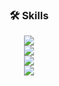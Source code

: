 
<h3 align="center">🛠 Skills</h3>
<p align="center">
  <a href="https://skillicons.dev">
    <img src="https://skillicons.dev/icons?i=java,kotlin,spring&theme=light"> </br>
    <img src="https://skillicons.dev/icons?i=js,html,css"> </br>
    <img src="https://skillicons.dev/icons?i=kafka,rabbitmq,mysql,redis&theme=light"> </br>
    <img src="https://skillicons.dev/icons?i=aws,git,githubactions,docker&theme=light"/>
  </a>
</p>

<!--
**jwodn123/jwodn123** is a ✨ _special_ ✨ repository because its `README.md` (this file) appears on your GitHub profile.

Here are some ideas to get you started:

- 🔭 I’m currently working on ...
- 🌱 I’m currently learning ...
- 👯 I’m looking to collaborate on ...
- 🤔 I’m looking for help with ...
- 💬 Ask me about ...
- 📫 How to reach me: ...
- 😄 Pronouns: ...
- ⚡ Fun fact: ...
- <img src="https://img.shields.io/badge/뱃지레이블-배경색?style=뱃지모양&logo=로고&logoColor=로고색상"/>
-->
